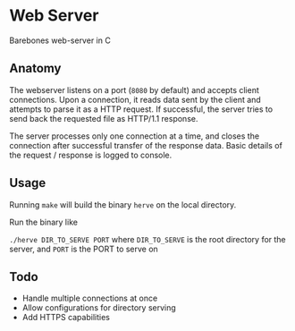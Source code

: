 # Web Server
Barebones web-server in C

## Anatomy
The webserver listens on a port (`8080` by default) and accepts client
connections. Upon a connection, it reads data sent by the client and attempts to
parse it as a HTTP request. If successful, the server tries to send back the
requested file as HTTP/1.1 response.

The server processes only one connection at a time, and closes the connection
after successful transfer of the response data. Basic details of the request /
response is logged to console.

## Usage
Running `make` will build the binary `herve` on the local directory. 

Run the binary like

`./herve DIR_TO_SERVE PORT` where `DIR_TO_SERVE` is the root directory for the
server, and `PORT` is the PORT to serve on

## Todo
- Handle multiple connections at once
- Allow configurations for directory serving
- Add HTTPS capabilities
